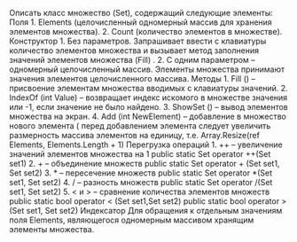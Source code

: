 Описать класс множество (Set), содержащий следующие элементы:
Поля	1.	Elements (целочисленный одномерный массив для хранения элементов множества).
2.	Count (количество элементов в множестве).
Конструктор	1.	Без параметров. Запрашивает ввести с клавиатуры количество элементов множества и вызывает метод заполнения значений элементов множества (Fill) .
2.	С одним параметром – одномерный целочисленный массив. Элементы множества принимают значения  элементов целочисленного массива. 
Методы	1.	Fill () – присвоение элементам множества вводимых с клавиатуры значений.
2.	IndexOf (int Value) – возвращает индекс искомого в множестве значения или -1, если значение не было найдено.
3.	ShowSet () – вывод элементов множества на экран.
4.	Add (int NewElement)  – добавление в множество нового элемента ( перед добавлением элемента следует увеличить размерность массива элементов на единицу, т.е. Array.Resize(ref Elements, Elements.Length + 1)
Перегрузка операций	1.	++  – увеличение значений элементов множества на 1
public static Set operator ++(Set set1)
2.	+    – объединение множеств
public static Set  operator + (Set set1, Set set2)
3.	*    – пересечение множеств
public static Set operator *(Set set1, Set set2)
4.	/     – разность множеств
public static Set operator /(Set set1, Set set2)
5.	<  и > – сравнение количества элементов множеств
public static bool operator < (Set set1,Set set2)
public static bool operator >(Set set1, Set set2)
Индексатор	Для обращения к отдельным значениям поля Elements, являющегося одномерным массивом хранящим элементы множества.
 
